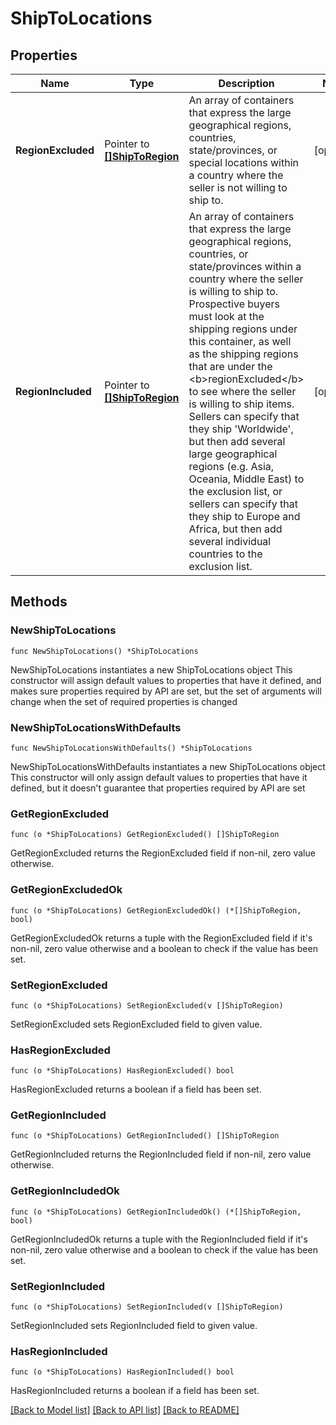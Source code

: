 # ShipToLocations

## Properties

Name | Type | Description | Notes
------------ | ------------- | ------------- | -------------
**RegionExcluded** | Pointer to [**[]ShipToRegion**](ShipToRegion.md) | An array of containers that express the large geographical regions, countries, state/provinces, or special locations within a country where the seller is not willing to ship to. | [optional] 
**RegionIncluded** | Pointer to [**[]ShipToRegion**](ShipToRegion.md) | An array of containers that express the large geographical regions, countries, or state/provinces within a country where the seller is willing to ship to. Prospective buyers must look at the shipping regions under this container, as well as the shipping regions that are under the &lt;b&gt;regionExcluded&lt;/b&gt; to see where the seller is willing to ship items. Sellers can specify that they ship &#39;Worldwide&#39;, but then add several large geographical regions (e.g. Asia, Oceania, Middle East) to the exclusion list, or sellers can specify that they ship to Europe and Africa, but then add several individual countries to the exclusion list. | [optional] 

## Methods

### NewShipToLocations

`func NewShipToLocations() *ShipToLocations`

NewShipToLocations instantiates a new ShipToLocations object
This constructor will assign default values to properties that have it defined,
and makes sure properties required by API are set, but the set of arguments
will change when the set of required properties is changed

### NewShipToLocationsWithDefaults

`func NewShipToLocationsWithDefaults() *ShipToLocations`

NewShipToLocationsWithDefaults instantiates a new ShipToLocations object
This constructor will only assign default values to properties that have it defined,
but it doesn't guarantee that properties required by API are set

### GetRegionExcluded

`func (o *ShipToLocations) GetRegionExcluded() []ShipToRegion`

GetRegionExcluded returns the RegionExcluded field if non-nil, zero value otherwise.

### GetRegionExcludedOk

`func (o *ShipToLocations) GetRegionExcludedOk() (*[]ShipToRegion, bool)`

GetRegionExcludedOk returns a tuple with the RegionExcluded field if it's non-nil, zero value otherwise
and a boolean to check if the value has been set.

### SetRegionExcluded

`func (o *ShipToLocations) SetRegionExcluded(v []ShipToRegion)`

SetRegionExcluded sets RegionExcluded field to given value.

### HasRegionExcluded

`func (o *ShipToLocations) HasRegionExcluded() bool`

HasRegionExcluded returns a boolean if a field has been set.

### GetRegionIncluded

`func (o *ShipToLocations) GetRegionIncluded() []ShipToRegion`

GetRegionIncluded returns the RegionIncluded field if non-nil, zero value otherwise.

### GetRegionIncludedOk

`func (o *ShipToLocations) GetRegionIncludedOk() (*[]ShipToRegion, bool)`

GetRegionIncludedOk returns a tuple with the RegionIncluded field if it's non-nil, zero value otherwise
and a boolean to check if the value has been set.

### SetRegionIncluded

`func (o *ShipToLocations) SetRegionIncluded(v []ShipToRegion)`

SetRegionIncluded sets RegionIncluded field to given value.

### HasRegionIncluded

`func (o *ShipToLocations) HasRegionIncluded() bool`

HasRegionIncluded returns a boolean if a field has been set.


[[Back to Model list]](../README.md#documentation-for-models) [[Back to API list]](../README.md#documentation-for-api-endpoints) [[Back to README]](../README.md)


